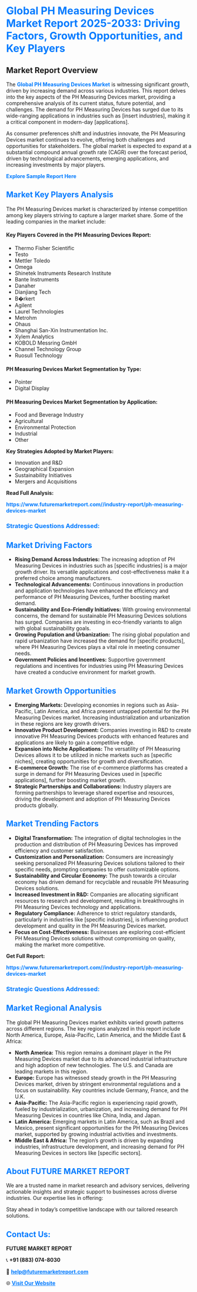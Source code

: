 <h1 style="color: #007BFF;">Global PH Measuring Devices Market Report 2025-2033: Driving Factors, Growth Opportunities, and Key Players</h1>

<section id="overview">
<h2>Market Report Overview</h2>
<p>The <a href="https://www.futuremarketreport.com//industry-report/ph-measuring-devices-market" style="color: #007BFF; text-decoration: none;"><strong>Global PH Measuring Devices Market</strong></a> is witnessing significant growth, driven by increasing demand across various industries. This report delves into the key aspects of the PH Measuring Devices market, providing a comprehensive analysis of its current status, future potential, and challenges. The demand for PH Measuring Devices has surged due to its wide-ranging applications in industries such as [insert industries], making it a critical component in modern-day [applications].</p>
<p>As consumer preferences shift and industries innovate, the PH Measuring Devices market continues to evolve, offering both challenges and opportunities for stakeholders. The global market is expected to expand at a substantial compound annual growth rate (CAGR) over the forecast period, driven by technological advancements, emerging applications, and increasing investments by major players.</p>
</section>

<section id="overview">
<p><a href="https://www.futuremarketreport.com//request-sample/reportId=50248" style="color: #007BFF; text-decoration: none;"><strong>Explore Sample Report Here</strong></a></p>
</section>

<section id="key-players">
<h2 style="color: #007BFF;">Market Key Players Analysis</h2>
<p>The PH Measuring Devices market is characterized by intense competition among key players striving to capture a larger market share. Some of the leading companies in the market include:</p>
<h4>Key Players Covered in the PH Measuring Devices Report:</h4>
<ul><li>Thermo Fisher Scientific</li><li>Testo</li><li>Mettler Toledo</li><li>Omega</li><li>Shinetek Instruments Research Institute</li><li>Bante Instruments</li><li>Danaher</li><li>Dianjiang Tech</li><li>B�rkert</li><li>Agilent</li><li>Laurel Technologies</li><li>Metrohm</li><li>Ohaus</li><li>Shanghai San-Xin Instrumentation Inc.</li><li>Xylem Analytics</li><li>KOBOLD Messring GmbH</li><li>Channel Technology Group</li><li>Ruosull Technology</li></ul>
<h4>PH Measuring Devices Market Segmentation by Type:</h4>
<ul><li>Pointer</li><li>Digital Display</li></ul>

<h4>PH Measuring Devices Market Segmentation by Application:</h4>
<ul><li>Food and Beverage Industry</li><li>Agricultural</li><li>Environmental Protection</li><li>Industrial</li><li>Other</li></ul>
<p><strong>Key Strategies Adopted by Market Players:</strong></p>
<ul>
<li>Innovation and R&D</li>
<li>Geographical Expansion</li>
<li>Sustainability Initiatives</li>
<li>Mergers and Acquisitions</li>
</ul>
</section>

<section>
<p><strong>Read Full Analysis: </strong></p><a href="https://www.futuremarketreport.com//industry-report/ph-measuring-devices-market" style="color: #007BFF; text-decoration: none;"><strong>https://www.futuremarketreport.com//industry-report/ph-measuring-devices-market</strong></a>
<h3 style="color: #007BFF;">Strategic Questions Addressed:</h3>
</section>

<section id="driving-factors">
<h2 style="color: #007BFF;">Market Driving Factors</h2>
<ul>
<li><strong>Rising Demand Across Industries:</strong> The increasing adoption of PH Measuring Devices in industries such as [specific industries] is a major growth driver. Its versatile applications and cost-effectiveness make it a preferred choice among manufacturers.</li>
<li><strong>Technological Advancements:</strong> Continuous innovations in production and application technologies have enhanced the efficiency and performance of PH Measuring Devices, further boosting market demand.</li>
<li><strong>Sustainability and Eco-Friendly Initiatives:</strong> With growing environmental concerns, the demand for sustainable PH Measuring Devices solutions has surged. Companies are investing in eco-friendly variants to align with global sustainability goals.</li>
<li><strong>Growing Population and Urbanization:</strong> The rising global population and rapid urbanization have increased the demand for [specific products], where PH Measuring Devices plays a vital role in meeting consumer needs.</li>
<li><strong>Government Policies and Incentives:</strong> Supportive government regulations and incentives for industries using PH Measuring Devices have created a conducive environment for market growth.</li>
</ul>
</section>

<section id="growth-opportunities">
<h2 style="color: #007BFF;">Market Growth Opportunities</h2>
<ul>
<li><strong>Emerging Markets:</strong> Developing economies in regions such as Asia-Pacific, Latin America, and Africa present untapped potential for the PH Measuring Devices market. Increasing industrialization and urbanization in these regions are key growth drivers.</li>
<li><strong>Innovative Product Development:</strong> Companies investing in R&D to create innovative PH Measuring Devices products with enhanced features and applications are likely to gain a competitive edge.</li>
<li><strong>Expansion into Niche Applications:</strong> The versatility of PH Measuring Devices allows it to be utilized in niche markets such as [specific niches], creating opportunities for growth and diversification.</li>
<li><strong>E-commerce Growth:</strong> The rise of e-commerce platforms has created a surge in demand for PH Measuring Devices used in [specific applications], further boosting market growth.</li>
<li><strong>Strategic Partnerships and Collaborations:</strong> Industry players are forming partnerships to leverage shared expertise and resources, driving the development and adoption of PH Measuring Devices products globally.</li>
</ul>
</section>

<section id="trending-factors">
<h2 style="color: #007BFF;">Market Trending Factors</h2>
<ul>
<li><strong>Digital Transformation:</strong> The integration of digital technologies in the production and distribution of PH Measuring Devices has improved efficiency and customer satisfaction.</li>
<li><strong>Customization and Personalization:</strong> Consumers are increasingly seeking personalized PH Measuring Devices solutions tailored to their specific needs, prompting companies to offer customizable options.</li>
<li><strong>Sustainability and Circular Economy:</strong> The push towards a circular economy has driven demand for recyclable and reusable PH Measuring Devices solutions.</li>
<li><strong>Increased Investment in R&D:</strong> Companies are allocating significant resources to research and development, resulting in breakthroughs in PH Measuring Devices technology and applications.</li>
<li><strong>Regulatory Compliance:</strong> Adherence to strict regulatory standards, particularly in industries like [specific industries], is influencing product development and quality in the PH Measuring Devices market.</li>
<li><strong>Focus on Cost-Effectiveness:</strong> Businesses are exploring cost-efficient PH Measuring Devices solutions without compromising on quality, making the market more competitive.</li>
</ul>
</section>

<section>
<p><strong>Get Full Report: </strong></p><a href="https://www.futuremarketreport.com//industry-report/ph-measuring-devices-market" style="color: #007BFF; text-decoration: none;"><strong>https://www.futuremarketreport.com//industry-report/ph-measuring-devices-market</strong></a>
<h3 style="color: #007BFF;">Strategic Questions Addressed:</h3>
</section>


<section id="regional-analysis">
<h2 style="color: #007BFF;">Market Regional Analysis</h2>
<p>The global PH Measuring Devices market exhibits varied growth patterns across different regions. The key regions analyzed in this report include North America, Europe, Asia-Pacific, Latin America, and the Middle East & Africa:</p>
<ul>
<li><strong>North America:</strong> This region remains a dominant player in the PH Measuring Devices market due to its advanced industrial infrastructure and high adoption of new technologies. The U.S. and Canada are leading markets in this region.</li>
<li><strong>Europe:</strong> Europe has witnessed steady growth in the PH Measuring Devices market, driven by stringent environmental regulations and a focus on sustainability. Key countries include Germany, France, and the U.K.</li>
<li><strong>Asia-Pacific:</strong> The Asia-Pacific region is experiencing rapid growth, fueled by industrialization, urbanization, and increasing demand for PH Measuring Devices in countries like China, India, and Japan.</li>
<li><strong>Latin America:</strong> Emerging markets in Latin America, such as Brazil and Mexico, present significant opportunities for the PH Measuring Devices market, supported by growing industrial activities and investments.</li>
<li><strong>Middle East & Africa:</strong> The region’s growth is driven by expanding industries, infrastructure development, and increasing demand for PH Measuring Devices in sectors like [specific sectors].</li>
</ul>
</section>

<footer>
<h2 style="color: #007BFF;">About FUTURE MARKET REPORT</h2>
<p>We are a trusted name in market research and advisory services, delivering actionable insights and strategic support to businesses across diverse industries. Our expertise lies in offering:</p>

<p>Stay ahead in today’s competitive landscape with our tailored research solutions.</p>

<h2 style="color: #007BFF;">Contact Us:</h2>
<p><strong>FUTURE MARKET REPORT</strong></p>
<p>📞 <strong>+91 (883) 074-8030</strong></p>
<p>📧 <strong><a href="mailto:help@futuremarketreport.com" style="color: #007BFF;">help@futuremarketreport.com</a></strong></p>
<p>🌐 <strong><a href="https://www.futuremarketreport.com/" style="color: #007BFF;">Visit Our Website</a></strong></p>
</footer>